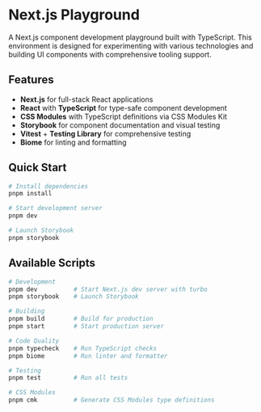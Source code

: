 # Next.js Playground

A Next.js component development playground built with TypeScript. This environment is designed for experimenting with various technologies and building UI components with comprehensive tooling support.

## Features

- **Next.js** for full-stack React applications
- **React** with **TypeScript** for type-safe component development
- **CSS Modules** with TypeScript definitions via CSS Modules Kit
- **Storybook** for component documentation and visual testing
- **Vitest** + **Testing Library** for comprehensive testing
- **Biome** for linting and formatting

## Quick Start

```bash
# Install dependencies
pnpm install

# Start development server
pnpm dev

# Launch Storybook
pnpm storybook
```

## Available Scripts

```bash
# Development
pnpm dev          # Start Next.js dev server with turbo
pnpm storybook    # Launch Storybook

# Building
pnpm build        # Build for production
pnpm start        # Start production server

# Code Quality
pnpm typecheck    # Run TypeScript checks
pnpm biome        # Run linter and formatter

# Testing
pnpm test         # Run all tests

# CSS Modules
pnpm cmk          # Generate CSS Modules type definitions
```
